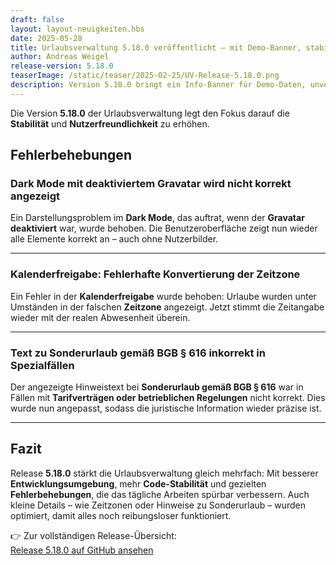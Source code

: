 ```yaml
---
draft: false
layout: layout-neuigkeiten.hbs
date: 2025-05-28
title: Urlaubsverwaltung 5.18.0 veröffentlicht – mit Demo-Banner, stabilerem Dark Mode und Zeitzonen-Fix
author: Andreas Weigel
release-version: 5.18.0
teaserImage: /static/teaser/2025-02-25/UV-Release-5.18.0.png
description: Version 5.18.0 bringt ein Info-Banner für Demo-Daten, unveränderliche Listen im Code und behebt Fehler im Dark Mode, bei Outlook-Sync und beim Text zu Sonderurlaub.
---
```


Die Version **5.18.0** der Urlaubsverwaltung legt den Fokus darauf die **Stabilität** und **Nutzerfreundlichkeit** zu erhöhen.

<!-- more -->

## Fehlerbehebungen

### Dark Mode mit deaktiviertem Gravatar wird nicht korrekt angezeigt

Ein Darstellungsproblem im **Dark Mode**, das auftrat, wenn der **Gravatar deaktiviert** war, wurde behoben. Die Benutzeroberfläche zeigt nun wieder alle Elemente korrekt an – auch ohne Nutzerbilder.

---

### Kalenderfreigabe: Fehlerhafte Konvertierung der Zeitzone

Ein Fehler in der **Kalenderfreigabe** wurde behoben: Urlaube wurden unter Umständen in der falschen **Zeitzone** angezeigt. Jetzt stimmt die Zeitangabe wieder mit der realen Abwesenheit überein.

---

### Text zu Sonderurlaub gemäß BGB § 616 inkorrekt in Spezialfällen

Der angezeigte Hinweistext bei **Sonderurlaub gemäß BGB § 616** war in Fällen mit **Tarifverträgen oder betrieblichen Regelungen** nicht korrekt. Dies wurde nun angepasst, sodass die juristische Information wieder präzise ist.

---

## Fazit

Release **5.18.0** stärkt die Urlaubsverwaltung gleich mehrfach: Mit besserer **Entwicklungsumgebung**, mehr **Code-Stabilität** und gezielten **Fehlerbehebungen**, die das tägliche Arbeiten spürbar verbessern. Auch kleine Details – wie Zeitzonen oder Hinweise zu Sonderurlaub – wurden optimiert, damit alles noch reibungsloser funktioniert.

👉 Zur vollständigen Release-Übersicht:  
[Release 5.18.0 auf GitHub ansehen](https://github.com/urlaubsverwaltung/urlaubsverwaltung/releases/tag/urlaubsverwaltung-5.18.0)
